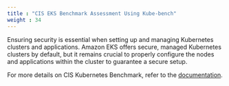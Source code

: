 ```yaml
---
title : "CIS EKS Benchmark Assessment Using Kube-bench"
weight : 34
---
```



Ensuring security is essential when setting up and managing Kubernetes clusters and applications. Amazon EKS offers secure, managed Kubernetes clusters by default, but it remains crucial to properly configure the nodes and applications within the cluster to guarantee a secure setup.

For more details on CIS Kubernetes Benchmark, refer to the [documentation](https://www.cisecurity.org/benchmark/kubernetes).